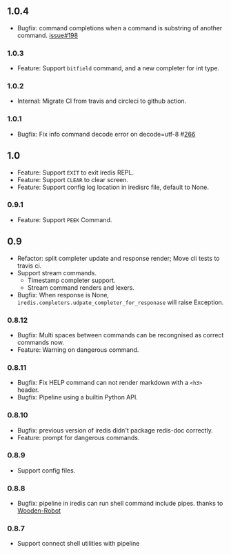 ## 1.0.4

* Bugfix: command completions when a command is substring of another command. [issue#198](https://github.com/laixintao/iredis/issues/198)

### 1.0.3

* Feature: Support `bitfield` command, and a new completer for int type.

### 1.0.2

* Internal: Migrate CI from travis and circleci to github action.

### 1.0.1

* Bugfix: Fix info command decode error on decode=utf-8 #[266](https://github.com/laixintao/iredis/pull/266)

## 1.0

* Feature: Support `EXIT` to exit iredis REPL.
* Feature: Support `CLEAR` to clear screen.
* Feature: Support config log location in iredisrc file, default to None.

### 0.9.1

* Feature: Support `PEEK` Command.

## 0.9

* Refactor: split completer update and response render; Move cli tests to 
travis ci.
* Support stream commands.
	* Timestamp completer support.
	* Stream command renders and lexers.
* Bugfix: When response is None,
	`iredis.completers.udpate_completer_for_responase` will raise Exception.

### 0.8.12

* Bugfix: Multi spaces between commands can be recongnised as correct
commands now.
* Feature: Warning on dangerous command.

### 0.8.11

* Bugfix: Fix HELP command can not render markdown with a `<h3>` header.
* Bugfix: Pipeline using a builtin Python API.

### 0.8.10

* Bugfix: previous version of iredis didn't package redis-doc correctly.
* Feature: prompt for dangerous commands.

### 0.8.9

* Support config files.

### 0.8.8

* Bugfix: pipeline in iredis can run shell command include pipes. thanks
to [Wooden-Robot](https://github.com/Wooden-Robot)

### 0.8.7

* Support connect shell utilities with pipeline
